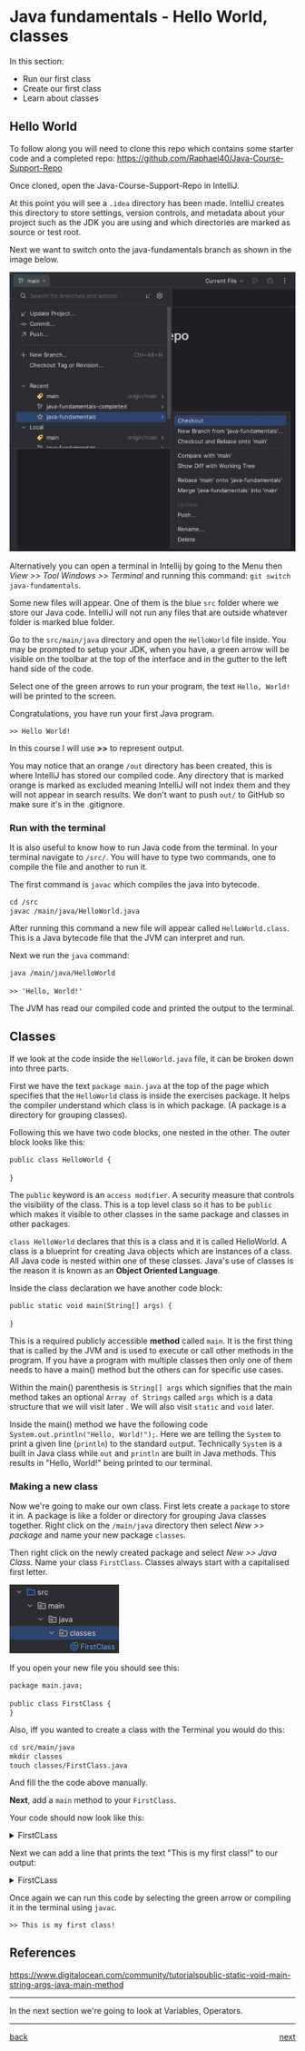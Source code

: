 # Java fundamentals - Hello World, classes

In this section:

-   Run our first class
-   Create our first class
-   Learn about classes

## Hello World

To follow along you will need to clone this repo which contains some starter code and a completed repo:
https://github.com/Raphael40/Java-Course-Support-Repo

Once cloned, open the Java-Course-Support-Repo in IntelliJ.

At this point you will see a `.idea` directory has been made. IntelliJ creates this directory to store settings, version controls, and metadata about your project such as the JDK you are using and which directories are marked as source or test root.

Next we want to switch onto the java-fundamentals branch as shown in the image below.

![checkout](images/Java-checkout.JPG)

Alternatively you can open a terminal in Intellij by going to the Menu then _View >> Tool Windows >> Terminal_ and running this command: `git switch java-fundamentals`.

Some new files will appear. One of them is the blue `src` folder where we store our Java code. IntelliJ will not run any files that are outside whatever folder is marked blue folder.

Go to the `src/main/java` directory and open the `HelloWorld` file inside. You may be prompted to setup your JDK, when you have, a green arrow will be visible on the toolbar at the top of the interface and in the gutter to the left hand side of the code.

Select one of the green arrows to run your program, the text `Hello, World!` will be printed to the screen.

Congratulations, you have run your first Java program.

```
>> Hello World!
```

In this course I will use **>>** to represent output.

You may notice that an orange `/out` directory has been created, this is where IntelliJ has stored our compiled code. Any directory that is marked orange is marked as excluded meaning IntelliJ will not index them and they will not appear in search results. We don't want to push `out/` to GitHub so make sure it's in the .gitignore.

### Run with the terminal

It is also useful to know how to run Java code from the terminal. In your terminal navigate to `/src/`. You will have to type two commands, one to compile the file and another to run it.

The first command is `javac` which compiles the java into bytecode.

```
cd /src
javac /main/java/HelloWorld.java
```

After running this command a new file will appear called `HelloWorld.class`. This is a Java bytecode file that the JVM can interpret and run.

Next we run the `java` command:

```
java /main/java/HelloWorld

>> 'Hello, World!'
```

The JVM has read our compiled code and printed the output to the terminal.

## Classes

If we look at the code inside the `HelloWorld.java` file, it can be broken down into three parts.

First we have the text `package main.java` at the top of the page which specifies that the `HelloWorld` class is inside the exercises package. It helps the compiler understand which class is in which package. (A package is a directory for grouping classes).

Following this we have two code blocks, one nested in the other. The outer block looks like this:

```
public class HelloWorld {

}
```

The `public` keyword is an `access modifier`. A security measure that controls the visibility of the class. This is a top level class so it has to be `public` which makes it visible to other classes in the same package and classes in other packages.

`class HelloWorld` declares that this is a class and it is called HelloWorld. A class is a blueprint for creating Java objects which are instances of a class. All Java code is nested within one of these classes. Java's use of classes is the reason it is known as an **Object Oriented Language**.

Inside the class declaration we have another code block:

```
public static void main(String[] args) {

}
```

This is a required publicly accessible **method** called `main`. It is the first thing that is called by the JVM and is used to execute or call other methods in the program. If you have a program with multiple classes then only one of them needs to have a main() method but the others can for specific use cases.

Within the main() parenthesis is `String[] args` which signifies that the main method takes an optional `Array of Strings` called `args` which is a data structure that we will visit later . We will also visit `static` and `void` later.

Inside the main() method we have the following code `System.out.println("Hello, World!");`. Here we are telling the `System` to print a given line (`println`) to the standard `out`put. Technically `System` is a built in Java class while `out` and `println` are built in Java methods. This results in "Hello, World!" being printed to our terminal.

### Making a new class

Now we're going to make our own class. First lets create a `package` to store it in. A package is like a folder or directory for grouping Java classes together. Right click on the `/main/java` directory then select _New >> package_ and name your new package `classes`.

Then right click on the newly created package and select _New >> Java Class_. Name your class `FirstClass`. Classes always start with a capitalised first letter.

![FirstClass](images/FirstClass.png)

If you open your new file you should see this:

```
package main.java;

public class FirstClass {
}
```

Also, iff you wanted to create a class with the Terminal you would do this:

```
cd src/main/java
mkdir classes
touch classes/FirstClass.java
```

And fill the the code above manually.

**Next**, add a `main` method to your `FirstClass`.

Your code should now look like this:

<details>
<summary>FirstCLass</summary>

```
public class FirstClass {
    public static void main(String[] args) {

    }
}
```

</details>

Next we can add a line that prints the text "This is my first class!" to our output:

<details>
<summary>FirstCLass</summary>

```
public class FirstClass {
    public static void main(String[] items) {
        System.out.println("This is my first class!")
    }
}
```

</details>

Once again we can run this code by selecting the green arrow or compiling it in the terminal using `javac`.

```
>> This is my first class!
```

## References

https://www.digitalocean.com/community/tutorialspublic-static-void-main-string-args-java-main-method

---

In the next section we're going to look at Variables, Operators.

---

[back](../README.md) <span style="float: right;">[next](02_variables_operators.md)</span>
